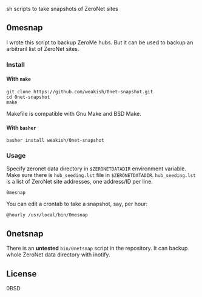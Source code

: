 sh scripts to take snapshots of ZeroNet sites

## 0mesnap

I wrote this script to backup ZeroMe hubs.
But it can be used to backup an arbitraril list of ZeroNet sites.

### Install

#### With `make`


    git clone https://github.com/weakish/0net-snapshot.git
    cd 0net-snapshot
    make

Makefile is compatible with Gnu Make and BSD Make.

#### With `basher`

    basher install weakish/0net-snapshot

### Usage

Specify zeronet data directory in `$ZERONETDATADIR` environment variable.
Make sure there is `hub_seeding.lst` file in `$ZERONETDATADIR`.
`hub_seeding.lst` is a list of ZeroNet site addresses,
one address/ID per line.

    0mesnap

You can edit a crontab to take a snapshot, say, per hour:

```crontab
@hourly /usr/local/bin/0mesnap
```

## 0netsnap

There is an **untested** `bin/0netsnap` script in the repository.
It can backup whole ZeroNet data directory with inotify.

## License

0BSD